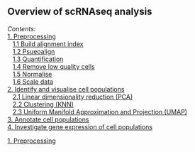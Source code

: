 ## Overview of scRNAseq analysis 
*Contents:* <br>
[1. Preprocessing](#section-1)<br>
&nbsp;&nbsp;&nbsp;[1.1 Build alignment index](##section-2)<br> 
&nbsp;&nbsp;&nbsp;[1.2 Psueoalign](##section-3)<br>
&nbsp;&nbsp;&nbsp;[1.3 Quantification](##section-4)
<br>&nbsp;&nbsp;&nbsp;[1.4 Remove low quality cells](##section-5) 
<br>&nbsp;&nbsp;&nbsp;[1.5 Normalise](##section-6)
<br>&nbsp;&nbsp;&nbsp;[1.6 Scale data](##section-7)<br>
[2. Identify and visualise cell populations](#section-2)<br>
&nbsp;&nbsp;&nbsp;[2.1 Linear dimensionality reduction (PCA)](##section-2)
<br>&nbsp;&nbsp;&nbsp;[2.2 Clustering (KNN)](##section-2)
<br>&nbsp;&nbsp;&nbsp;[2.3 Uniform Manifold Approximation and Projection (UMAP)](##section-2)<br>
[3. Annotate cell populations](#section-3)<br>
[4. Investigate gene expression of cell populations](#section-4)<br>

[1. Preprocessing](#section-1)<br>
